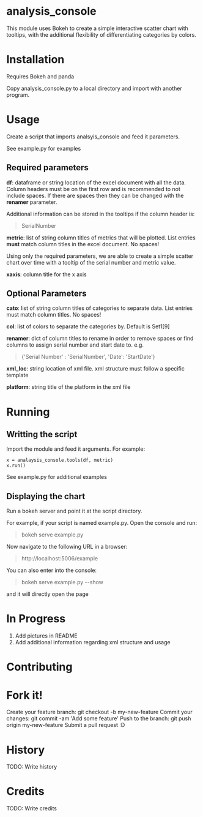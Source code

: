 # analysis_console

This module uses Bokeh to create a simple interactive scatter chart with tooltips, with the additional flexibility of differentiating categories by colors. 

# Installation

Requires Bokeh and panda

Copy analysis_console.py to a local directory and import with another program.

# Usage
Create a script that imports analsyis_console and feed it parameters.

See example.py for examples 

## Required parameters
**df**: dataframe or string location of the excel document with all the data. Column headers must be on the first row and is recommended to not include spaces. If there are spaces then they can be changed with the **renamer** parameter.

Additional information can be stored in the tooltips if the column header is:
>SerialNumber

**metric**: list of string column titles of metrics that will be plotted. List entries **must** match column titles in the excel document. No spaces! 

Using only the required parameters, we are able to create a simple scatter chart over time with a tooltip of the serial number and metric value. 

**xaxis**: column title for the x axis

## Optional Parameters
**cato**: list of string column titles of categories to separate data. List entries must match column titles. No spaces!

**col**: list of colors to separate the categories by. Default is Set1[9]

**renamer**: dict of column titles to rename in order to remove spaces or find columns to assign serial number and start date to. e.g. 
>{'Serial Number' : 'SerialNumber', 'Date': 'StartDate'}

**xml_loc**: string location of xml file. xml structure must follow a specific template

**platform**: string title of the platform in the xml file

# Running
## Writting the script
Import the module and feed it arguments. For example:
```
x = analaysis_console.tools(df, metric)
x.run()
```

See example.py for additional examples

## Displaying the chart
Run a bokeh server and point it at the script directory. 

For example, if your script is named example.py.
Open the console and run:
>bokeh serve example.py

Now navigate to the following URL in a browser:
>http://localhost:5006/example

You can also enter into the console:
>bokeh serve example.py --show

and it will directly open the page

# In Progress
1. Add pictures in README
2. Add additional information regarding xml structure and usage

# Contributing

# Fork it!
Create your feature branch: git checkout -b my-new-feature
Commit your changes: git commit -am 'Add some feature'
Push to the branch: git push origin my-new-feature
Submit a pull request :D
# History

TODO: Write history

# Credits

TODO: Write credits

